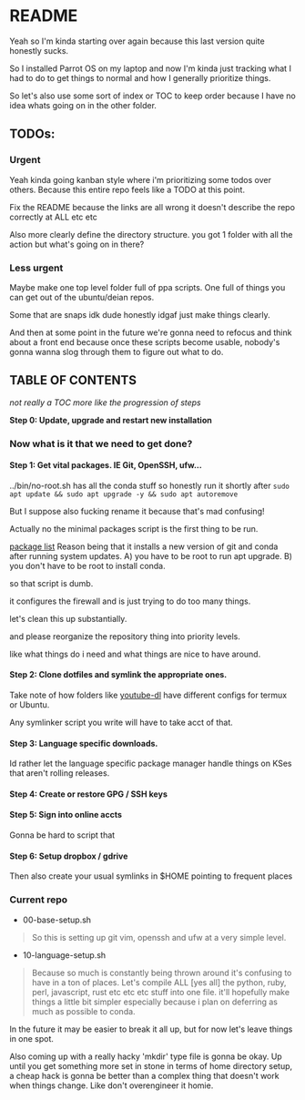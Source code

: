 # README

Yeah so I'm kinda starting over again because this last version quite honestly sucks. 

So I installed Parrot OS on my laptop and now I'm kinda just tracking what I had
to do to get things to normal and how I generally prioritize things.

So let's also use some sort of index or TOC to keep order because I have no idea
whats going on in the other folder.

## TODOs:

### Urgent

Yeah kinda going kanban style where i'm prioritizing some todos over others.
Because this entire repo feels like a TODO at this point.

Fix the README because the links are all wrong it doesn't describe the repo
correctly at ALL etc etc

Also more clearly define the directory structure. you got 1 folder with all the
action but what's going on in there?

### Less urgent

Maybe make one top level folder full of ppa scripts. One full of things you can
get out of the ubuntu/deian repos.

Some that are snaps idk dude honestly idgaf just make things clearly.

And then at some point in the future we're gonna need to refocus and think about
a front end because once these scripts become usable, nobody's gonna wanna slog
through them to figure out what to do.

## TABLE OF CONTENTS

*not really a TOC more like the progression of steps* 

**Step 0: Update, upgrade and restart new installation**

### Now what is it that we need to get done?

#### Step 1: Get vital packages. IE Git, OpenSSH, ufw...

../bin/no-root.sh has all the conda stuff so honestly run it shortly after 
`sudo apt update && sudo apt upgrade -y && sudo apt autoremove`

But I suppose also fucking rename it because that's mad confusing!

Actually no the minimal packages script is the first thing to be run.

[package list](../bin/minimal_packages.sh)
Reason being that it installs a new version of git and conda after running
system updates. 
A) you have to be root to run apt upgrade. 
B) you don't have to be root to install conda.

so that script is dumb.

it configures the firewall and is just trying to do too many things.

let's clean this up substantially.

and please reorganize the repository thing into priority levels. 

like what things do i need and what things are nice to have around.

#### Step 2: Clone dotfiles and symlink the appropriate ones.

Take note of how folders like
[youtube-dl](https://github.com/farisachugthai/dotfiles/tree/termux/unix/.config/mpd) have different configs for termux or Ubuntu.

Any symlinker script you write will have to take acct of that.

#### Step 3: Language specific downloads.

Id rather let the language specific package manager handle things on KSes that
aren't rolling releases.

#### Step 4: Create or restore GPG / SSH keys

#### Step 5: Sign into online accts

Gonna be hard to script that

#### Step 6: Setup dropbox / gdrive

Then also create your usual symlinks in $HOME pointing to frequent places


### Current repo

- 00-base-setup.sh
> So this is setting up git vim, openssh and ufw at a very simple level.

- 10-language-setup.sh
> Because so much is constantly being thrown around it's confusing to have in a
> ton of places. Let's compile ALL [yes all] the python, ruby, perl, javascript,
> rust etc etc etc stuff into one file. it'll hopefully make things a little bit
> simpler especially because i plan on deferring as much as possible to conda.

In the future it may be easier to break it all up, but for now let's leave
things in one spot. 

Also coming up with a really hacky 'mkdir' type file is gonna be okay.
Up until you get something more set in stone in terms of home directory setup, a
cheap hack is gonna be better than a complex thing that doesn't work when things
change. Like don't overengineer it homie.
